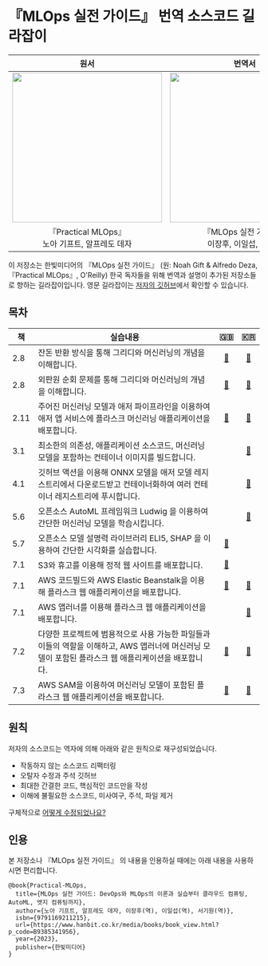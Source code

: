 # 『MLOps 실전 가이드』 번역 소스코드 길라잡이

<table>
<thead align="center">
  <tr>
    <th>원서</th>
    <th>번역서</th>
  </tr>
</thead>
<tbody align="center">
  <tr>
    <td><img width="300" src="https://github.com/ProtossDragoon/practical-mlops/assets/46595649/4bdb038b-3bc4-4197-9859-0cdfe0561884"></td>
    <td><img width="300" src="https://github.com/ProtossDragoon/practical-mlops/assets/46595649/9fdd5110-da8b-4497-84f3-406c85c81657"></td>
  </tr>
  <tr>
    <td>『Practical MLOps』<br>노아 기프트, 알프레도 데자</td>
    <td>『MLOps 실전 가이드』<br>이장후, 이일섭, 서기원</td>
  </tr>
</tbody>
</table>


이 저장소는 한빛미디어의 『MLOps 실전 가이드』 (원: Noah Gift & Alfredo Deza, 『Practical MLOps』, O'Reilly) 한국 독자들을 위해 번역과 설명이 추가된 저장소들로 향하는 길라잡이입니다. 영문 길라잡이는 [저자의 깃허브](https://github.com/paiml/practical-mlops-book)에서 확인할 수 있습니다.

## 목차

| 책 | 실습내용 | 🇬🇧 | 🇰🇷 |
| --- | --- |:---:|:---:|
| 2.8 | 잔돈 반환 방식을 통해 그리디와 머신러닝의 개념을 이해합니다. | [🔗](https://github.com/noahgift/greedy_coin) | [🔗](https://github.com/ProtossDragoon/greedy-change) |
| 2.8 | 외판원 순회 문제를 통해 그리디와 머신러닝의 개념을 이해합니다. |[🔗](https://github.com/noahgift/or) | [🔗](https://github.com/ProtossDragoon/greedy-tsp) |
| 2.11 | 주어진 머신러닝 모델과 애저 파이프라인을 이용하여 애저 앱 서비스에 플라스크 머신러닝 애플리케이션을 배포합니다. | [🔗](https://github.com/noahgift/flask-ml-azure-serverless) | [🔗](https://github.com/ProtossDragoon/flask-ml-azure) |
| 3.1 | 최소한의 의존성, 애플리케이션 소스코드, 머신러닝 모델을 포함하는 컨테이너 이미지를 빌드합니다. |  | [🔗](https://github.com/ProtossDragoon/flask-docker) |
| 4.1 | 깃허브 액션을 이용해 ONNX 모델을 애저 모델 레지스트리에서 다운로드받고 컨테이너화하여 여러 컨테이너 레지스트리에 푸시합니다. |  | [🔗](https://github.com/ProtossDragoon/flask-docker-onnx-azure) |
| 5.6 | 오픈소스 AutoML 프레임워크 Ludwig 을 이용하여 간단한 머신러닝 모델을 학습시킵니다. |  | [🔗](https://github.com/ProtossDragoon/ludwig-quickstart/blob/main/notebook/Ludwig.ipynb) |
| 5.7 | 오픈소스 모델 설명력 라이브러리 ELI5, SHAP 을 이용하여 간단한 시각화를 실습합니다. | [🔗](https://github.com/noahgift/model-explainability) |  |
| 7.1 | S3와 휴고를 이용해 정적 웹 사이트를 배포합니다. | [🔗](https://github.com/noahgift/dukehugofeb1) |  |
| 7.1 | AWS 코드빌드와 AWS Elastic Beanstalk을 이용해 플라스크 웹 애플리케이션을 배포합니다. | [🔗](https://github.com/noahgift/Flask-Elastic-Beanstalk) | [🔗](https://github.com/ProtossDragoon/flask-elastic-beanstalk) |
| 7.1 | AWS 앱러너를 이용해 플라스크 웹 애플리케이션을 배포합니다. |  | [🔗](https://github.com/ProtossDragoon/flask-fargate-apprunner) |
| 7.2 | 다양한 프로젝트에 범용적으로 사용 가능한 파일들과 이들의 역할을 이해하고, AWS 앱러너에 머신러닝 모델이 포함된 플라스크 웹 애플리케이션을 배포합니다. | [🔗](https://github.com/noahgift/Python-MLOps-Cookbook) | [🔗](https://github.com/ProtossDragoon/mlops-recipe) |
| 7.3 | AWS SAM을 이용하여 머신러닝 모델이 포함된 플라스크 웹 애플리케이션을 배포합니다. | [🔗](https://github.com/noahgift/Python-MLOps-Cookbook/tree/main/recipes/aws-lambda-sam) | [🔗](https://github.com/ProtossDragoon/aws-sam) |

## 원칙

저자의 소스코드는 역자에 의해 아래와 같은 원칙으로 재구성되었습니다.

- 작동하지 않는 소스코드 리팩터링
- 오탈자 수정과 주석 깃허브
- 최대한 간결한 코드, 핵심적인 코드만을 작성
- 이해에 불필요한 소스코드, 미사여구, 주석, 파일 제거

구체적으로 [어떻게 수정되었나요?](./EX.md)

## 인용

본 저장소나 『MLOps 실전 가이드』 의 내용을 인용하실 때에는 아래 내용을 사용하시면 편리합니다.

```
@book{Practical-MLOps,
  title={MLOps 실전 가이드: DevOps와 MLOps의 이론과 실습부터 클라우드 컴퓨팅, AutoML, 엣지 컴퓨팅까지},
  author={노아 기프트, 알프레도 데자, 이장후(역), 이일섭(역), 서기원(역)},
  isbn={9791169211215},
  url={https://www.hanbit.co.kr/media/books/book_view.html?p_code=B9385341956},
  year={2023},
  publisher={한빛미디어}
}
```
